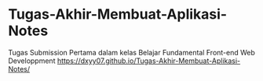 # Tugas-Akhir-Membuat-Aplikasi-Notes

Tugas Submission Pertama dalam kelas Belajar Fundamental Front-end Web Developpment
https://dxyy07.github.io/Tugas-Akhir-Membuat-Aplikasi-Notes/
